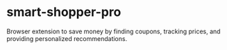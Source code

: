 # smart-shopper-pro
Browser extension to save money by finding coupons, tracking prices, and providing personalized recommendations.
